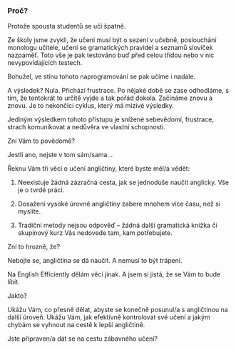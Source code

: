 ### Proč?

Protože spousta studentů se učí špatně.

Ze školy jsme zvyklí, že učení musí být o sezení v učebně, poslouchání monologu učitele, učení se gramatických pravidel a seznamů slovíček nazpaměť. Toto vše je pak testováno buď před celou třídou nebo v nic nevypovídajících testech.

Bohužel, ve stínu tohoto naprogramování se pak učíme i nadále.

A výsledek? Nula. Přichází frustrace. Po nějaké době se zase odhodláme, s tím, že tentokrát to určitě vyjde a tak pořád dokola. Začínáme znovu a znovu. Je to nekončící cyklus, který má mizivé výsledky.

Jediným výsledkem tohoto přístupu je snížené sebevědomí, frustrace, strach komunikovat a nedůvěra ve vlastní schopnosti.

Zní Vám to povědomě?

Jestli ano, nejste v tom sám/sama…

Řeknu Vám tři věci o učení angličtiny, které byste měl/a vědět:

1. Neexistuje žádná zázračná cesta, jak se jednoduše naučit anglicky. Vše je o tvrdé práci.

2. Dosažení vysoké úrovně angličtiny zabere mnohem více času, než si myslíte.

3. Tradiční metody nejsou odpověď – žádná další gramatická knížka či skupinový kurz Vás nedovede tam, kam potřebujete.

Zní to hrozně, že?

Nebojte se, angličtina se dá naučit. A nemusí to být trápení.

Na English Efficiently dělám věci jinak. A jsem si jistá, že se Vám to bude líbit.

Jakto?

Ukážu Vám, co přesně dělat, abyste se konečně posunul/a s angličtinou na další úroveň. Ukážu Vám, jak efektivně kontrolovat své učení a jakým chybám se vyhnout na cestě k lepší angličtině.

Jste připraven/a dát se na cestu zábavného učení?
